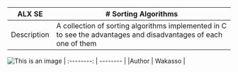 |   ALX SE   |  # Sorting Algorithms |
| :--------: | -------- |
| Description     | A collection of sorting algorithms implemented in C to see the advantages and disadvantages of each one of them      |
  ![This is an image](https://myoctocat.com/assets/images/base-octocat.svg)
| :--------: | -------- |
|Author      | Wakasso     |